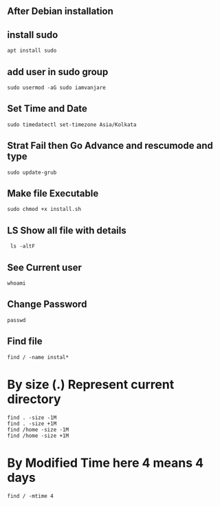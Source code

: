 ## After Debian installation 

## install sudo 
	apt install sudo

## add user in sudo group 
	sudo usermod -aG sudo iamvanjare

## Set Time and Date 
	sudo timedatectl set-timezone Asia/Kolkata

## Strat Fail then Go Advance and rescumode and type
	sudo update-grub

## Make file Executable 
	sudo chmod +x install.sh

## LS Show all file with details
	 ls -altF

## See Current user
	whoami

## Change Password 
	passwd

## Find file 
	find / -name instal*

# By size  (.) Represent current directory
	find . -size -1M    
	find . -size +1M
	find /home -size -1M
	find /home -size +1M

# By Modified Time here 4 means 4 days
	find / -mtime 4
